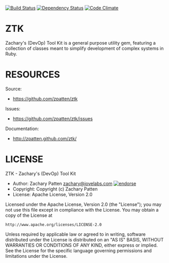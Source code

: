 [![Build Status](https://secure.travis-ci.org/zpatten/ztk.png)](http://travis-ci.org/zpatten/ztk)
[![Dependency Status](https://gemnasium.com/zpatten/ztk.png)](https://gemnasium.com/zpatten/ztk)
[![Code Climate](https://codeclimate.com/github/zpatten/ztk.png)](https://codeclimate.com/github/zpatten/ztk)

# ZTK

Zachary's (DevOp) Tool Kit is a general purpose utility gem, featuring a collection of classes meant to simplify development of complex systems in Ruby.

# RESOURCES

Source:

* https://github.com/zpatten/ztk

Issues:

* https://github.com/zpatten/ztk/issues

Documentation:

* http://zpatten.github.com/ztk/

# LICENSE

ZTK - Zachary's (DevOp) Tool Kit

* Author: Zachary Patten <zachary@jovelabs.com> [![endorse](http://api.coderwall.com/zpatten/endorsecount.png)](http://coderwall.com/zpatten)
* Copyright: Copyright (c) Zachary Patten
* License: Apache License, Version 2.0

Licensed under the Apache License, Version 2.0 (the "License");
you may not use this file except in compliance with the License.
You may obtain a copy of the License at

    http://www.apache.org/licenses/LICENSE-2.0

Unless required by applicable law or agreed to in writing, software
distributed under the License is distributed on an "AS IS" BASIS,
WITHOUT WARRANTIES OR CONDITIONS OF ANY KIND, either express or implied.
See the License for the specific language governing permissions and
limitations under the License.
